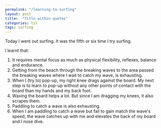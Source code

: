 ```yaml
---
permalink: "/learning-to-surfing"
layout: post
title:  "Title within quotes"
categories: til  
tags: surfing
---
```


Today I went out surfing. It was the fifth or six time I try surfing.

I learnt that:

1.  It requires mental focus as much as physical flexibility, reflexes, balance and endurance. 
2. Getting from the beach through the breaking waves to the area passed the breaking waves where I wait to catch my wave, is exhausting.    
3. When I (try to) pop-up, my right knee drags against the board.  My next step is to learn to pop-up without any other points of contact with the board than my hands and my back foot. 
4. Waxing the board helps a lot. But since I am dragging my knees, it also scrapes them. 
5. Paddling to catch a wave is also exhausting.
6. When I am paddling to catch a wave but fail to gain match the wave's speed, the wave catches up with me and elevates the back of my board and I nose dive. 